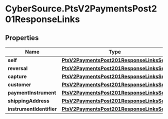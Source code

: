 # CyberSource.PtsV2PaymentsPost201ResponseLinks

## Properties
Name | Type | Description | Notes
------------ | ------------- | ------------- | -------------
**self** | [**PtsV2PaymentsPost201ResponseLinksSelf**](PtsV2PaymentsPost201ResponseLinksSelf.md) |  | [optional] 
**reversal** | [**PtsV2PaymentsPost201ResponseLinksSelf**](PtsV2PaymentsPost201ResponseLinksSelf.md) |  | [optional] 
**capture** | [**PtsV2PaymentsPost201ResponseLinksSelf**](PtsV2PaymentsPost201ResponseLinksSelf.md) |  | [optional] 
**customer** | [**PtsV2PaymentsPost201ResponseLinksSelf**](PtsV2PaymentsPost201ResponseLinksSelf.md) |  | [optional] 
**paymentInstrument** | [**PtsV2PaymentsPost201ResponseLinksSelf**](PtsV2PaymentsPost201ResponseLinksSelf.md) |  | [optional] 
**shippingAddress** | [**PtsV2PaymentsPost201ResponseLinksSelf**](PtsV2PaymentsPost201ResponseLinksSelf.md) |  | [optional] 
**instrumentIdentifier** | [**PtsV2PaymentsPost201ResponseLinksSelf**](PtsV2PaymentsPost201ResponseLinksSelf.md) |  | [optional] 


